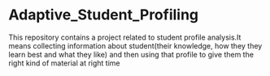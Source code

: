 # Adaptive_Student_Profiling
This repository contains a project related to student profile analysis.It means collecting information about student(their knowledge, how they they learn best and what they like) and then using that profile to give them the right kind of material at right time
